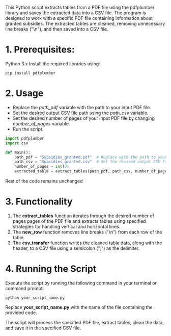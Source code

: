 This Python script extracts tables from a PDF file using the pdfplumber library and saves the extracted data into a CSV file. The program is designed to work with a specific PDF file containing information about granted subsidies. The extracted tables are cleaned, removing unnecessary line breaks ("\n"), and then saved into a CSV file.

# 1. Prerequisites:
Python 3.x
Install the required libraries using:

`pip install pdfplumber`

# 2. Usage
- Replace the *path_pdf* variable with the path to your input PDF file.
- Set the desired output CSV file path using the *path_csv* variable.
- Set the desired number of pages of your input PDF file by changing *number_of_pages* variable. 
- Run the script.

```python
import pdfplumber
import csv

def main():
    path_pdf = "Subsidies_granted.pdf"  # Replace with the path to your input PDF file
    path_csv = "Subsidies_granted.csv"  # Set the desired output CSV file path
    number_of_pages = int(3)
    extracted_table = extract_tables(path_pdf, path_csv, number_of_pages)  # Calling function "extract_tables"
```

Rest of the code remains unchanged

# 3. Functionality
1. The **extract_tables** function iterates through the desired number of pages pages of the PDF file and extracts tables using specified strategies for handling vertical and horizontal lines.
2. The **new_row** function removes line breaks ("\n") from each row of the table.
3. The **csv_transfer** function writes the cleaned table data, along with the header, to a CSV file using a semicolon (";") as the delimiter.

# 4. Running the Script
Execute the script by running the following command in your terminal or command prompt:

`python your_script_name.py`

Replace **your_script_name.py** with the name of the file containing the provided code.

The script will process the specified PDF file, extract tables, clean the data, and save it in the specified CSV file.
